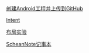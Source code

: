 [创建Android工程并上传到GitHub](https://github.com/Schean17/Android20/blob/master/Android%20project/README.md)

[Intent](https://github.com/Schean17/Android20/tree/master/Intent)

[布局实验](https://github.com/Schean17/Android20/tree/master/UI)

[ScheanNote记事本](https://github.com/Schean17/Android20/tree/master/ScheanNote)